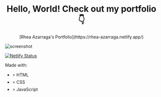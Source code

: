 <h1 align="center"> Hello, World! Check out my portfolio 👇</h1>

<p align="center">[Rhea Azarraga's Portfolio](https://rhea-azarraga.netlify.app/)</p>

![screenshot](https://user-images.githubusercontent.com/84409001/171290610-7ac454b8-b2ce-4156-a324-da8285f15285.png)

[![Netlify Status](https://api.netlify.com/api/v1/badges/7231b454-2910-40df-8b4c-a011410a9936/deploy-status)](https://app.netlify.com/sites/rhea-azarraga/deploys)

Made with:
* ⭐ HTML
* ⭐ CSS
* ⭐ JavaScript